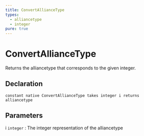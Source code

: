 ```yaml
---
title: ConvertAllianceType
types:
  - alliancetype
  - integer
pure: true
---
```


# ConvertAllianceType
Returns the alliancetype that corresponds to the given integer.

## Declaration

```jass
constant native ConvertAllianceType takes integer i returns alliancetype
```

## Parameters
i `integer`
: The integer representation of the alliancetype
